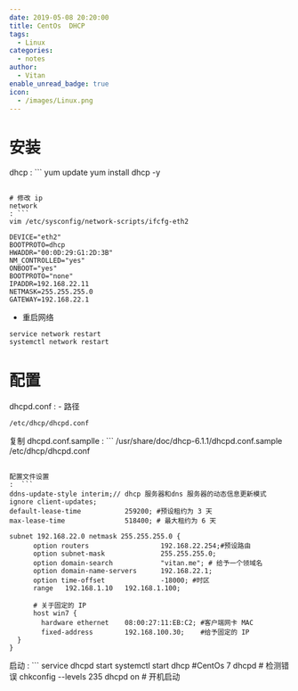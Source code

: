 ```yaml
---
date: 2019-05-08 20:20:00
title: CentOs  DHCP
tags:
  - Linux
categories:
  - notes
author:
  - Vitan
enable_unread_badge: true
icon:
  - /images/Linux.png
---
```

# 安装
dhcp
: ```
  yum update
  yum install dhcp -y
  ```

# 修改 ip
network
: ```
  vim /etc/sysconfig/network-scripts/ifcfg-eth2
  ```
  ```
  DEVICE="eth2"
  BOOTPROTO=dhcp
  HWADDR="00:0D:29:G1:2D:3B"
  NM_CONTROLLED="yes"
  ONBOOT="yes"
  BOOTPROTO="none"
  IPADDR=192.168.22.11
  NETMASK=255.255.255.0
  GATEWAY=192.168.22.1 
  ```
  - 重启网络
  ```
  service network restart
  systemctl network restart
  ```

# 配置
dhcpd.conf
: - 路径 
  ```
  /etc/dhcp/dhcpd.conf
  ```
复制 dhcpd.conf.samplle
:  ```
  /usr/share/doc/dhcp-6.1.1/dhcpd.conf.sample /etc/dhcp/dhcpd.conf
  ```

配置文件设置
:  ``` 
  ddns-update-style interim;// dhcp 服务器和dns 服务器的动态信息更新模式     
  ignore client-updates;       
  default-lease-time           259200; #预设租约为 3 天
  max-lease-time               518400; # 最大租约为 6 天

  subnet 192.168.22.0 netmask 255.255.255.0 {
        option routers                  192.168.22.254;#预设路由
        option subnet-mask              255.255.255.0;
        option domain-search            "vitan.me"; # 给予一个领域名
        option domain-name-servers      192.168.22.1;
        option time-offset              -18000; #时区
        range   192.168.1.10   192.168.1.100;

        # 关于固定的 IP 
        host win7 {
          hardware ethernet    08:00:27:11:EB:C2; #客户端网卡 MAC
          fixed-address        192.168.100.30;    #给予固定的 IP
    }
}

  ```

启动
: ```
  service dhcpd start
  systemctl start dhcp #CentOs 7
  dhcpd # 检测错误
  chkconfig --levels 235 dhcpd on # 开机启动
  ```
